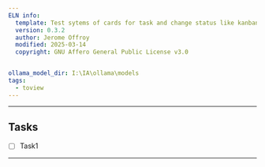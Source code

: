 ```yaml
---
ELN info:
  template: Test sytems of cards for task and change status like kanban but should use task notation
  version: 0.3.2
  author: Jerome Offroy
  modified: 2025-03-14
  copyright: GNU Affero General Public License v3.0


ollama_model_dir: I:\IA\ollama\models
tags:
  - toview
---
```



---
## Tasks
- [ ] Task1
---

